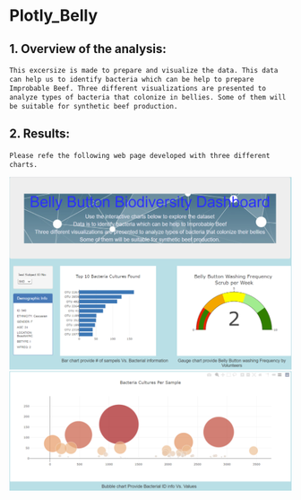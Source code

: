 # Plotly_Belly
## 1. Overview of the analysis:
    This excersize is made to prepare and visualize the data. This data can help us to identify bacteria which can be help to prepare Improbable Beef. Three different visualizations are presented to analyze types of bacteria that colonize in bellies. Some of them will be suitable for synthetic beef production.

## 2. Results:
    Please refe the following web page developed with three different charts.
![Web_page_with_charts](web_shot_1.png)
![Web_page_with_charts](web_shot_2.png)
